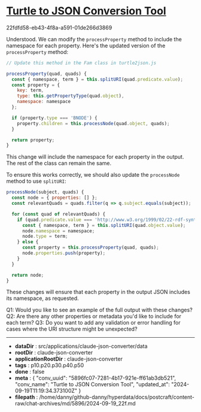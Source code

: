 # [Turtle to JSON Conversion Tool](https://claude.ai/chat/5896fc07-7281-4b17-921e-ff61ab3db521)

22fdfd58-eb43-4f8a-a591-01de266d3869

 Understood. We can modify the `processProperty` method to include the namespace for each property. Here's the updated version of the `processProperty` method:

```javascript
// Update this method in the Fam class in turtle2json.js

processProperty(quad, quads) {
  const { namespace, term } = this.splitURI(quad.predicate.value);
  const property = {
    key: term,
    type: this.getPropertyType(quad.object),
    namespace: namespace
  };

  if (property.type === 'BNODE') {
    property.children = this.processNode(quad.object, quads);
  }

  return property;
}
```

This change will include the namespace for each property in the output. The rest of the class can remain the same.

To ensure this works correctly, we should also update the `processNode` method to use `splitURI`:

```javascript
processNode(subject, quads) {
  const node = { properties: [] };
  const relevantQuads = quads.filter(q => q.subject.equals(subject));

  for (const quad of relevantQuads) {
    if (quad.predicate.value === 'http://www.w3.org/1999/02/22-rdf-syntax-ns#type') {
      const { namespace, term } = this.splitURI(quad.object.value);
      node.namespace = namespace;
      node.type = term;
    } else {
      const property = this.processProperty(quad, quads);
      node.properties.push(property);
    }
  }

  return node;
}
```

These changes will ensure that each property in the output JSON includes its namespace, as requested.

Q1: Would you like to see an example of the full output with these changes?
Q2: Are there any other properties or metadata you'd like to include for each term?
Q3: Do you want to add any validation or error handling for cases where the URI structure might be unexpected?

---

* **dataDir** : src/applications/claude-json-converter/data
* **rootDir** : claude-json-converter
* **applicationRootDir** : claude-json-converter
* **tags** : p10.p20.p30.p40.p50
* **done** : false
* **meta** : {
  "conv_uuid": "5896fc07-7281-4b17-921e-ff61ab3db521",
  "conv_name": "Turtle to JSON Conversion Tool",
  "updated_at": "2024-09-19T11:19:34.373100Z"
}
* **filepath** : /home/danny/github-danny/hyperdata/docs/postcraft/content-raw/chat-archives/md/5896/2024-09-19_22f.md